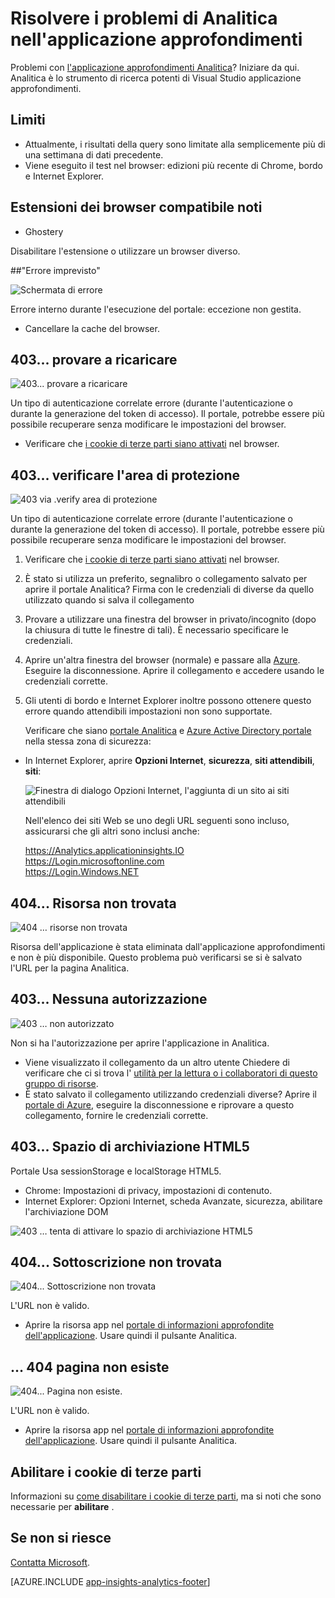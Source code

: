 <properties 
    pageTitle="Risoluzione dei problemi Analitica - il potente strumento di ricerca di informazioni dettagliate sui applicazione | Microsoft Azure" 
    description="Problemi con analitica approfondimenti applicazione? Iniziare da qui. " 
    services="application-insights" 
    documentationCenter=""
    authors="alancameronwills" 
    manager="douge"/>

<tags 
    ms.service="application-insights" 
    ms.workload="tbd" 
    ms.tgt_pltfrm="ibiza" 
    ms.devlang="na" 
    ms.topic="article" 
    ms.date="07/11/2016" 
    ms.author="awills"/>


# <a name="troubleshoot-analytics-in-application-insights"></a>Risolvere i problemi di Analitica nell'applicazione approfondimenti


Problemi con [l'applicazione approfondimenti Analitica](app-insights-analytics.md)? Iniziare da qui. Analitica è lo strumento di ricerca potenti di Visual Studio applicazione approfondimenti.



## <a name="limits"></a>Limiti

* Attualmente, i risultati della query sono limitate alla semplicemente più di una settimana di dati precedente.
* Viene eseguito il test nel browser: edizioni più recente di Chrome, bordo e Internet Explorer.


## <a name="known-incompatible-browser-extensions"></a>Estensioni dei browser compatibile noti

* Ghostery

Disabilitare l'estensione o utilizzare un browser diverso.


##<a name="e-a"></a>"Errore imprevisto"

![Schermata di errore](./media/app-insights-analytics-troubleshooting/010.png)

Errore interno durante l'esecuzione del portale: eccezione non gestita.

* Cancellare la cache del browser. 

## <a name="e-b"></a>403... provare a ricaricare

![403... provare a ricaricare](./media/app-insights-analytics-troubleshooting/020.png)

Un tipo di autenticazione correlate errore (durante l'autenticazione o durante la generazione del token di accesso). Il portale, potrebbe essere più possibile recuperare senza modificare le impostazioni del browser.

* Verificare che [i cookie di terze parti siano attivati](#cookies) nel browser. 


## <a name="authentication"></a>403... verificare l'area di protezione

![403 via .verify area di protezione](./media/app-insights-analytics-troubleshooting/030.png)

Un tipo di autenticazione correlate errore (durante l'autenticazione o durante la generazione del token di accesso). Il portale, potrebbe essere più possibile recuperare senza modificare le impostazioni del browser.

1. Verificare che [i cookie di terze parti siano attivati](#cookies) nel browser. 

2. È stato si utilizza un preferito, segnalibro o collegamento salvato per aprire il portale Analitica? Firma con le credenziali di diverse da quello utilizzato quando si salva il collegamento

2. Provare a utilizzare una finestra del browser in privato/incognito (dopo la chiusura di tutte le finestre di tali). È necessario specificare le credenziali. 

2. Aprire un'altra finestra del browser (normale) e passare alla [Azure](https://portal.azure.com). Eseguire la disconnessione. Aprire il collegamento e accedere usando le credenziali corrette.

2. Gli utenti di bordo e Internet Explorer inoltre possono ottenere questo errore quando attendibili impostazioni non sono supportate.

    Verificare che siano [portale Analitica](https://analytics.applicationinsights.io) e [Azure Active Directory portale](https://portal.azure.com) nella stessa zona di sicurezza:

 * In Internet Explorer, aprire **Opzioni Internet**, **sicurezza**, **siti attendibili**, **siti**:

    ![Finestra di dialogo Opzioni Internet, l'aggiunta di un sito ai siti attendibili](./media/app-insights-analytics-troubleshooting/033.png)

    Nell'elenco dei siti Web se uno degli URL seguenti sono incluso, assicurarsi che gli altri sono inclusi anche:

    https://Analytics.applicationinsights.IO<br/>
   https://Login.microsoftonline.com<br/>
   https://Login.Windows.NET


## <a name="e-d"></a>404... Risorsa non trovata

![404 … risorse non trovata](./media/app-insights-analytics-troubleshooting/040.png)

Risorsa dell'applicazione è stata eliminata dall'applicazione approfondimenti e non è più disponibile. Questo problema può verificarsi se si è salvato l'URL per la pagina Analitica.


## <a name="e-e"></a>403... Nessuna autorizzazione

![403 … non autorizzato](./media/app-insights-analytics-troubleshooting/050.png)

Non si ha l'autorizzazione per aprire l'applicazione in Analitica.

* Viene visualizzato il collegamento da un altro utente Chiedere di verificare che ci si trova l' [utilità per la lettura o i collaboratori di questo gruppo di risorse](app-insights-resources-roles-access-control.md).
* È stato salvato il collegamento utilizzando credenziali diverse? Aprire il [portale di Azure](https://portal.azure.com), eseguire la disconnessione e riprovare a questo collegamento, fornire le credenziali corrette.

## <a name="html-storage"></a>403... Spazio di archiviazione HTML5

Portale Usa sessionStorage e localStorage HTML5.

* Chrome: Impostazioni di privacy, impostazioni di contenuto.
* Internet Explorer: Opzioni Internet, scheda Avanzate, sicurezza, abilitare l'archiviazione DOM


![403 … tenta di attivare lo spazio di archiviazione HTML5](./media/app-insights-analytics-troubleshooting/060.png)

## <a name="e-g"></a>404... Sottoscrizione non trovata


![404... Sottoscrizione non trovata](./media/app-insights-analytics-troubleshooting/070.png)

L'URL non è valido. 

* Aprire la risorsa app nel [portale di informazioni approfondite dell'applicazione](https://portal.azure.com). Usare quindi il pulsante Analitica.

## <a name="e-h"></a>… 404 pagina non esiste

![404... Pagina non esiste.](./media/app-insights-analytics-troubleshooting/080.png)

L'URL non è valido.

* Aprire la risorsa app nel [portale di informazioni approfondite dell'applicazione](https://portal.azure.com). Usare quindi il pulsante Analitica.

## <a name="cookies"></a>Abilitare i cookie di terze parti

  Informazioni su [come disabilitare i cookie di terze parti](http://www.digitalcitizen.life/how-disable-third-party-cookies-all-major-browsers), ma si noti che sono necessarie per **abilitare** .

## <a name="e-x"></a>Se non si riesce    

[Contatta Microsoft](app-insights-get-dev-support.md).
 
[AZURE.INCLUDE [app-insights-analytics-footer](../../includes/app-insights-analytics-footer.md)]

